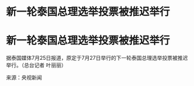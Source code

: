 # 新一轮泰国总理选举投票被推迟举行

# 新一轮泰国总理选举投票被推迟举行

据泰国媒体7月25日报道，原定于7月27日举行的下一轮泰国总理选举投票被推迟举行。（总台记者 叶丽丽）

来源：央视新闻

